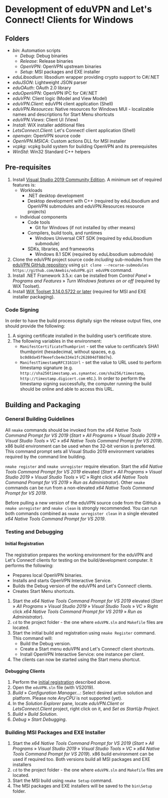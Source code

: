 # Development of eduVPN and Let's Connect! Clients for Windows


## Folders

- _bin_: Automation scripts
   - _Debug_: Debug binaries
   - _Release_: Release binaries
   - _OpenVPN_: OpenVPN upstream binaries
   - _Setup_: MSI packages and EXE installer
- _eduLibsodium_: libsodium wrapper providing crypto support to C#/.NET
- _eduJSON_: Lightweight JSON parser
- _eduOAuth_: OAuth 2.0 library
- _eduOpenVPN_: OpenVPN IPC for C#/.NET
- _eduVPN_: Client logic (Model and View Model)
- _eduVPN.Client_: eduVPN client application (Shell)
- _eduVPN.Resources_: Native resources for Windows MUI - localizable names and descriptions for Start Menu shortcuts
- _eduVPN.Views_: Client UI (View)
- _Install_: WiX installer additional files
- _LetsConnect.Client_: Let's Connect! client application (Shell)
- _openvpn_: OpenVPN source code
- _OpenVPN.MSICA_: Custom actions DLL for MSI installer
- _vcpkg_: vcpkg build system for building OpenVPN and its prerequisites
- _WinStd_: Win32 Standard C++ helpers


## Pre-requisites

1. Install [Visual Studio 2019 Community Edition](https://www.visualstudio.com/vs/community/). A minimum set of required features is:
   - Workloads
      - .NET desktop development
      - Desktop development with C++ (required by eduLibsodium and OpenVPN submodules and eduVPN.Resources resource projects)
   - Individual components
      - Code tools
         - Git for Windows (if not installed by other means)
      - Compilers, build tools, and runtimes
         - Windows Universal CRT SDK (required by eduLibsodium submodule)
      - SDKs, libraries, and frameworks
         - Windows 8.1 SDK (required by eduLibsodium submodule)
2. Clone the eduVPN project source code _including_ sub-modules from the [eduVPN GitHub repository](https://github.com/Amebis/eduVPN) using `git clone --recurse-submodules https://github.com/Amebis/eduVPN.git eduVPN` command.
3. Install .NET Framework 3.5.x: can be installed from _Control Panel_ » _Programs and Features_ » _Turn Windows features on or off_ (required by WiX Toolset).
4. Install [WiX Toolset 3.14.0.5722 or later](https://wixtoolset.org/releases/v3-14-0-5722/) (required for MSI and EXE installer packaging).


### Code Signing

In order to have the build process digitally sign the release output files, one should provide the following:

1. A signing certificate installed in the building user’s certificate store.
2. The following variables in the environment:
   - `ManifestCertificateThumbprint` - set the value to certificate’s SHA1 thumbprint (hexadecimal, without spaces, e.g. `bc0d8da45f9eeefcbe4e334e1fc262804df88d7e`).
   - `ManifestTimestampRFC3161Url` - set the value to URL used to perform timestamp signature (e.g. `http://sha256timestamp.ws.symantec.com/sha256/timestamp`, `http://timestamp.digicert.com` etc.). In order to perform the timestamp signing successfully, the computer running the build should be online and able to access this URL.


## Building and Packaging


### General Building Guidelines

All `nmake` commands should be invoked from the _x64 Native Tools Command Prompt for VS 2019_ (_Start_ » _All Programs_ » _Visual Studio 2019_ » _Visual Studio Tools_ » _VC_ » _x64 Native Tools Command Prompt for VS 2019_). x86 build environment can be used when the 32-bit version is preferred.
This command prompt sets all Visual Studio 2019 environment variables required by the command line building.

`nmake register` and `nmake unregister` require elevation. Start the _x64 Native Tools Command Prompt for VS 2019_ elevated (_Start_ » _All Programs_ » _Visual Studio 2019_ » _Visual Studio Tools_ » _VC_ » Right click _x64 Native Tools Command Prompt for VS 2019_ » _Run as Administrator_). Other `nmake` commands can be run from a non-elevated _x64 Native Tools Command Prompt for VS 2019_.

Before pulling a new version of the eduVPN source code from the GitHub a `nmake unregister` and `nmake clean` is strongly recommended. You can run both commands combined as `nmake unregister clean` in a single elevated _x64 Native Tools Command Prompt for VS 2019_.


### Testing and Debugging

#### Initial Registration

The registration prepares the working environment for the eduVPN and Let's Connect! clients for testing on the build/development computer. It performs the following:
- Prepares local OpenVPN binaries.
- Installs and starts OpenVPN Interactive Service.
- Builds the Debug version of the eduVPN and Let's Connect! clients.
- Creates Start Menu shortcuts.

1. Start the _x64 Native Tools Command Prompt for VS 2019_ elevated (_Start_ » _All Programs_ » _Visual Studio 2019_ » _Visual Studio Tools_ » _VC_ » Right click _x64 Native Tools Command Prompt for VS 2019_ » _Run as Administrator_).
2. `cd` to the project folder - the one where `eduVPN.sln` and `Makefile` files are located.
3. Start the initial build and registration using `nmake Register` command. This command will:
   - Build the Debug version.
   - Create a Start menu eduVPN and Let's Connect! client shortcuts.
   - Install OpenVPN Interactive Service: one instance per client.
4. The clients can now be started using the Start menu shortcut.


#### Debugging Clients

1. Perform the [initial registration](#initial-registration) described above.
2. Open the `eduVPN.sln` file (with VS2019).
3. _Build_ » _Configuration Manager..._: Select desired active solution and platform. Please note _AnyCPU_ is not supported (yet).
4. In the _Solution Explorer_ pane, locate _eduVPN.Client_ or _LetsConnect.Client_ project, right click on it, and _Set as StartUp Project_.
5. _Build_ » _Build Solution_.
6. _Debug_ » _Start Debugging_.


### Building MSI Packages and EXE Installer

1. Start the _x64 Native Tools Command Prompt for VS 2019_ (_Start_ » _All Programs_ » _Visual Studio 2019_ » _Visual Studio Tools_ » _VC_ » _x64 Native Tools Command Prompt for VS 2019_). x86 build environment can be used if required too. Both versions build all MSI packages and EXE installers
2. `cd` to the project folder - the one where `eduVPN.sln` and `Makefile` files are located.
3. Start the MSI build using `nmake Setup` command.
4. The MSI packages and EXE installers will be saved to the `bin\Setup` folder.
